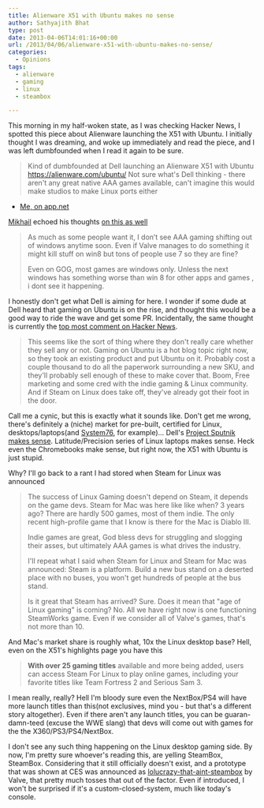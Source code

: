 ```yaml
---
title: Alienware X51 with Ubuntu makes no sense
author: Sathyajith Bhat
type: post
date: 2013-04-06T14:01:16+00:00
url: /2013/04/06/alienware-x51-with-ubuntu-makes-no-sense/
categories:
  - Opinions
tags:
  - alienware
  - gaming
  - linux
  - steambox

---
```

This morning in my half-woken state, as I was checking Hacker News, I spotted this piece about Alienware launching the X51 with Ubuntu. I initially thought I was dreaming, and woke up immediately and read the piece, and I was left dumbfounded when I read it again to be sure.

> Kind of dumbfounded at Dell launching an Alienware X51 with Ubuntu <a href="https://alienware.com/ubuntu/" target="_blank">https://alienware.com/ubuntu/</a> Not sure what's Dell thinking - there aren't any great native AAA games available, can't imagine this would make studios to make Linux ports either

- <a href="https://alpha.app.net/sathyabhat/post/4511352" target="_blank">Me, on app.net</a>

<a href="https://failgunner.com/" target="_blank">Mikhail</a> echoed his thoughts <a href="https://alpha.app.net/failgunner/post/4511540" target="_blank">on this as well</a>

> As much as some people want it, I don’t see AAA gaming shifting out of windows anytime soon. Even if Valve manages to do something it might kill stuff on win8 but tons of people use 7 so they are fine?
> 
> Even on GOG, most games are windows only. Unless the next windows has something worse than win 8 for other apps and games , i dont see it happening.

I honestly don't get what Dell is aiming for here. I wonder if some dude at Dell heard that gaming on Ubuntu is on the rise, and thought this would be a good way to ride the wave and get some PR. Incidentally, the same thought is currently the <a href="https://news.ycombinator.com/item?id=5502412" target="_blank">top most comment on Hacker News</a>.

> This seems like the sort of thing where they don't really care whether they sell any or not. Gaming on Ubuntu is a hot blog topic right now, so they took an existing product and put Ubuntu on it. Probably cost a couple thousand to do all the paperwork surrounding a new SKU, and they'll probably sell enough of these to make cover that. Boom, Free marketing and some cred with the indie gaming & Linux community. And if Steam on Linux does take off, they've already got their foot in the door.

Call me a cynic, but this is exactly what it sounds like. Don't get me wrong, there's definitely a (niche) market for pre-built, certified for Linux, desktops/laptops(and <a href="https://www.system76.com" target="_blank">System76</a>, for example)&#8230; Dell's <a href="https://en.community.dell.com/techcenter/os-applications/w/wiki/3685.dell-xps-13-laptop-developer-edition-a-client-to-cloud-solution-project-sputnik.aspx" target="_blank">Project Sputnik makes sense</a>. Latitude/Precision series of Linux laptops makes sense. Heck even the Chromebooks make sense, but right now, the X51 with Ubuntu is just stupid.

Why? I'll go back to a rant I had stored when Steam for Linux was announced

> The success of Linux Gaming doesn't depend on Steam, it depends on the game devs. Steam for Mac was here like like when? 3 years ago? There are hardly 500 games, most of them indie. The only recent high-profile game that I know is there for the Mac is Diablo III.
> 
> Indie games are great, God bless devs for struggling and slogging their asses, but ultimately AAA games is what drives the industry.
> 
> I'll repeat what I said when Steam for Linux and Steam for Mac was announced: Steam is a platform. Build a new bus stand on a deserted place with no buses, you won't get hundreds of people at the bus stand.
> 
> Is it great that Steam has arrived? Sure. Does it mean that "age of Linux gaming" is coming? No. All we have right now is one functioning SteamWorks game. Even if we consider all of Valve's games, that's not more than 10.

And Mac's market share is roughly what, 10x the Linux desktop base? Hell, even on the X51's highlights page you have this

> **With over 25 gaming titles** available and more being added, users can access Steam For Linux to play online games, including your favorite titles like Team Fortress 2 and Serious Sam 3.

I mean really, really? Hell I'm bloody sure even the NextBox/PS4 will have more launch titles than this(not exclusives, mind you - but that's a different story altogether). Even if there aren't any launch titles, you can be guaran-damn-teed (excuse the WWE slang) that devs will come out with games for the the X360/PS3/PS4/NextBox.

I don't see any such thing happening on the Linux desktop gaming side. By now, I'm pretty sure whoever's reading this, are yelling SteamBox, SteamBox. Considering that it still officially doesn't exist, and a prototype that was shown at CES was announced as <a href="https://www.eurogamer.net/articles/2013-03-11-valve-backed-xi3-piston-console-starts-at-USD1000" target="_blank">lolucrazy-that-aint-steambox</a> by Valve, that pretty much tosses that out of the factor. Even if introduced, I won't be surprised if it's a custom-closed-system, much like today's console.

&nbsp;
